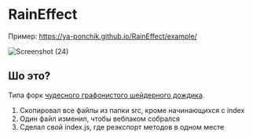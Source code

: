 # RainEffect
 
Пример: https://ya-ponchik.github.io/RainEffect/example/

![Screenshot (24)](https://user-images.githubusercontent.com/102679269/166154061-44c29bfc-4ce0-4566-80dc-b5afb351d2f2.png)

## Шо это?

Типа форк [чудесного графонистого шейдерного дождика](https://github.com/codrops/RainEffect/).
1. Скопировал все файлы из папки src, кроме начинающихся с index
2. Один файл изменил, чтобы вебпаком собрался
3. Сделал свой index.js, где реэкспорт методов в одном месте
